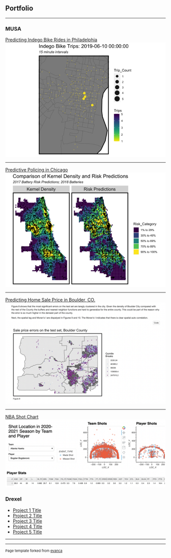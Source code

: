 ## Portfolio

---

### MUSA

[Predicting Indego Bike Rides in Philadelphia](https://htmlpreview.github.io/?https://github.com/seanm4/Indego/blob/main/IndegoPred.html)
<img src="images/indego.gif"/>


---
[Predictive Policing in Chicago](https://htmlpreview.github.io/?https://github.com/seanm4/PredictivePolicing-Chicago/blob/main/ChicagoPolicing.html)
<img src="images/chicago.png"/>

---
[Predicting Home Sale Price in Boulder, CO.](https://htmlpreview.github.io/?https://github.com/seanm4/BoulderHousePrices/blob/main/BoulderHousing.html)
<img src="images/boulder.png"/>

---

[NBA Shot Chart](https://github.com/seanm4/NBA_ShotVisualizer)
<img src="images/nba.png"/>


### Drexel

- [Project 1 Title](http://example.com/)
- [Project 2 Title](http://example.com/)
- [Project 3 Title](http://example.com/)
- [Project 4 Title](http://example.com/)
- [Project 5 Title](http://example.com/)

---




---
<p style="font-size:11px">Page template forked from <a href="https://github.com/evanca/quick-portfolio">evanca</a></p>
<!-- Remove above link if you don't want to attibute -->
